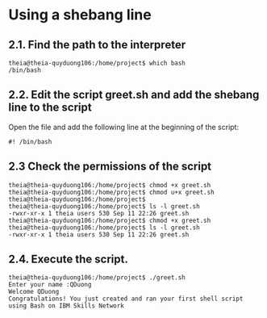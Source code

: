 # Using a shebang line
## 2.1. Find the path to the interpreter
```
theia@theia-quyduong106:/home/project$ which bash
/bin/bash

```

## 2.2. Edit the script greet.sh and add the shebang line to the script
Open the file and add the following line at the beginning of the script:
```
#! /bin/bash

```

## 2.3 Check the permissions of the script
```
theia@theia-quyduong106:/home/project$ chmod +x greet.sh
theia@theia-quyduong106:/home/project$ chmod u+x greet.sh
theia@theia-quyduong106:/home/project$ 
theia@theia-quyduong106:/home/project$ ls -l greet.sh
-rwxr-xr-x 1 theia users 530 Sep 11 22:26 greet.sh
theia@theia-quyduong106:/home/project$ chmod +x greet.sh
theia@theia-quyduong106:/home/project$ ls -l greet.sh
-rwxr-xr-x 1 theia users 530 Sep 11 22:26 greet.sh
```

## 2.4. Execute the script.
```
theia@theia-quyduong106:/home/project$ ./greet.sh
Enter your name :QDuong
Welcome QDuong
Congratulations! You just created and ran your first shell script using Bash on IBM Skills Network
```